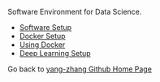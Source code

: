 Software Environment for Data Science.
- [Software Setup](setup_local)
- [Docker Setup](setup_docker)
- [Using Docker](using_docker)
- [Deep Learning Setup](setup_deep_learning)

Go back to [yang-zhang Github Home Page](https://yang-zhang.github.io/)
